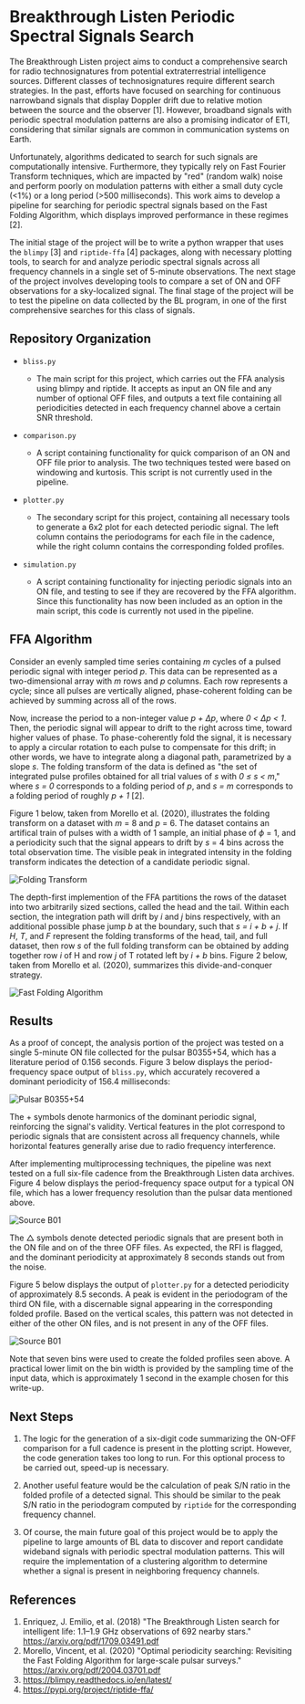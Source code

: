 # Breakthrough Listen Periodic Spectral Signals Search

The Breakthrough Listen project aims to conduct a comprehensive search for radio technosignatures from potential extraterrestrial intelligence sources. Different classes of technosignatures require different search strategies. In the past, efforts have focused on searching for continuous narrowband signals that display Doppler drift due to relative motion between the source and the observer [1]. However, broadband signals with periodic spectral modulation patterns are also a promising indicator of ETI, considering that similar signals are common in communication systems on Earth.

Unfortunately, algorithms dedicated to search for such signals are computationally intensive. Furthermore, they typically rely on Fast Fourier Transform techniques, which are impacted by "red" (random walk) noise and perform poorly on modulation patterns with either a small duty cycle (<1%) or a long period (>500 milliseconds). This work aims to develop a pipeline for searching for periodic spectral signals based on the Fast Folding Algorithm, which displays improved performance in these regimes [2].

The initial stage of the project will be to write a python wrapper that uses the `blimpy` [3] and `riptide-ffa` [4] packages, along with necessary plotting tools, to search for and analyze periodic spectral signals across all frequency channels in a single set of 5-minute observations. The next stage of the project involves developing tools to compare a set of ON and OFF observations for a sky-localized signal. The final stage of the project will be to test the pipeline on data collected by the BL program, in one of the first comprehensive searches for this class of signals.

## Repository Organization

- `bliss.py`
  - The main script for this project, which carries out the FFA analysis using blimpy and riptide. It accepts as input an ON file and any number of optional OFF files, and outputs a text file containing all periodicities detected in each frequency channel above a certain SNR threshold.

- `comparison.py`
  - A script containing functionality for quick comparison of an ON and OFF file prior to analysis. The two techniques tested were based on windowing and kurtosis. This script is not currently used in the pipeline.

- `plotter.py`
  - The secondary script for this project, containing all necessary tools to generate a 6x2 plot for each detected periodic signal. The left column contains the periodograms for each file in the cadence, while the right column contains the corresponding folded profiles. 

- `simulation.py`
  - A script containing functionality for injecting periodic signals into an ON file, and testing to see if they are recovered by the FFA algorithm. Since this functionality has now been included as an option in the main script, this code is currently not used in the pipeline.

## FFA Algorithm

Consider an evenly sampled time series containing <em>m</em> cycles of a pulsed periodic signal with integer period <em>p</em>. This data can be represented as a two-dimensional array with <em>m</em> rows and <em>p</em> columns. Each row represents a cycle; since all pulses are vertically aligned, phase-coherent folding can be achieved by summing across all of the rows.

Now, increase the period to a non-integer value <em>p + Δp</em>, where <em>0 < Δp < 1</em>. Then, the periodic signal will appear to drift to the right across time, toward higher values of phase. To phase-coherently fold the signal, it is necessary to apply a circular rotation to each pulse to compensate for this drift; in other words, we have to integrate along a diagonal path, parametrized by a slope <em>s</em>. The folding transform of the data is defined as "the set of integrated pulse profiles obtained for all trial values of <em>s</em> with <em>0 ≤ s < m</em>," where <em>s = 0</em> corresponds to a folding period of <em>p</em>, and <em>s = m</em> corresponds to a folding period of roughly <em>p + 1</em> [2]. 

Figure 1 below, taken from Morello et al. (2020), illustrates the folding transform on a dataset with <em>m</em> = 8 and <em>p</em> = 6. The dataset contains an artifical train of pulses with a width of 1 sample, an initial phase of <em>ϕ</em> = 1, and a periodicity such that the signal appears to drift by <em>s</em> = 4 bins across the total observation time. The visible peak in integrated intensity in the folding transform indicates the detection of a candidate periodic signal.
  
 ![Folding Transform](/Pictures/folding_transform.jpeg)

The depth-first implemention of the FFA partitions the rows of the dataset into two arbitrarily sized sections, called the head and the tail. Within each section, the integration path will drift by <em>i</em> and <em>j</em> bins respectively, with an additional possible phase jump <em>b</em> at the boundary, such that <em>s = i + b + j</em>. If <em>H</em>, <em>T</em>, and <em>F</em> represent the folding transforms of the head, tail, and full dataset, then row <em>s</em> of the full folding transform can be obtained by adding together row <em>i</em> of H and row <em>j</em> of T rotated left by <em>i + b</em> bins. Figure 2 below, taken from Morello et al. (2020), summarizes this divide-and-conquer strategy.
  
![Fast Folding Algorithm](/Pictures/fast_folding_algorithm.jpeg)

## Results

As a proof of concept, the analysis portion of the project was tested on a single 5-minute ON file collected for the pulsar B0355+54, which has a literature period of 0.156 seconds. Figure 3 below displays the period-frequency space output of `bliss.py`, which accurately recovered a dominant periodicity of 156.4 milliseconds:
  
![Pulsar B0355+54](/Pictures/pulsar_output.png)
 
The + symbols denote harmonics of the dominant periodic signal, reinforcing the signal's validity. Vertical features in the plot correspond to periodic signals that are consistent across all frequency channels, while horizontal features generally arise due to radio frequency interference.
  
After implementing multiprocessing techniques, the pipeline was next tested on a full six-file cadence from the Breakthrough Listen data archives. Figure 4 below displays the period-frequency space output for a typical ON file, which has a lower frequency resolution than the pulsar data mentioned above.
  
![Source B01](/Pictures/bl_output.png)
  
The △ symbols denote detected periodic signals that are present both in the ON file and on of the three OFF files. As expected, the RFI is flagged, and the dominant periodicity at approximately 8 seconds stands out from the noise. 
  
Figure 5 below displays the output of `plotter.py` for a detected periodicity of approximately 8.5 seconds. A peak is evident in the periodogram of the third ON file, with a discernable signal appearing in the corresponding folded profile. Based on the vertical scales, this pattern was not detected in either of the other ON files, and is not present in any of the OFF files. 
  
![Source B01](/Pictures/bl_plot.png)
  
Note that seven bins were used to create the folded profiles seen above. A practical lower limit on the bin width is provided by the sampling time of the input data, which is approximately 1 second in the example chosen for this write-up.

## Next Steps
  
1. The logic for the generation of a six-digit code summarizing the ON-OFF comparison for a full cadence is present in the plotting script. However, the code generation takes too long to run. For this optional process to be carried out, speed-up is necessary.
  
2. Another useful feature would be the calculation of peak S/N ratio in the folded profile of a detected signal. This should be similar to the peak S/N ratio in the periodogram computed by `riptide` for the corresponding frequency channel.

3. Of course, the main future goal of this project would be to apply the pipeline to large amounts of BL data to discover and report candidate wideband signals with periodic spectral modulation patterns. This will require the implementation of a clustering algorithm to determine whether a signal is present in neighboring frequency channels.

## References

1. Enriquez, J. Emilio, et al. (2018) "The Breakthrough Listen search for intelligent life: 1.1–1.9 GHz observations of 692 nearby stars." https://arxiv.org/pdf/1709.03491.pdf
2. Morello, Vincent, et al. (2020) "Optimal periodicity searching: Revisiting the Fast Folding Algorithm for large-scale pulsar surveys." https://arxiv.org/pdf/2004.03701.pdf
3. https://blimpy.readthedocs.io/en/latest/
4. https://pypi.org/project/riptide-ffa/
